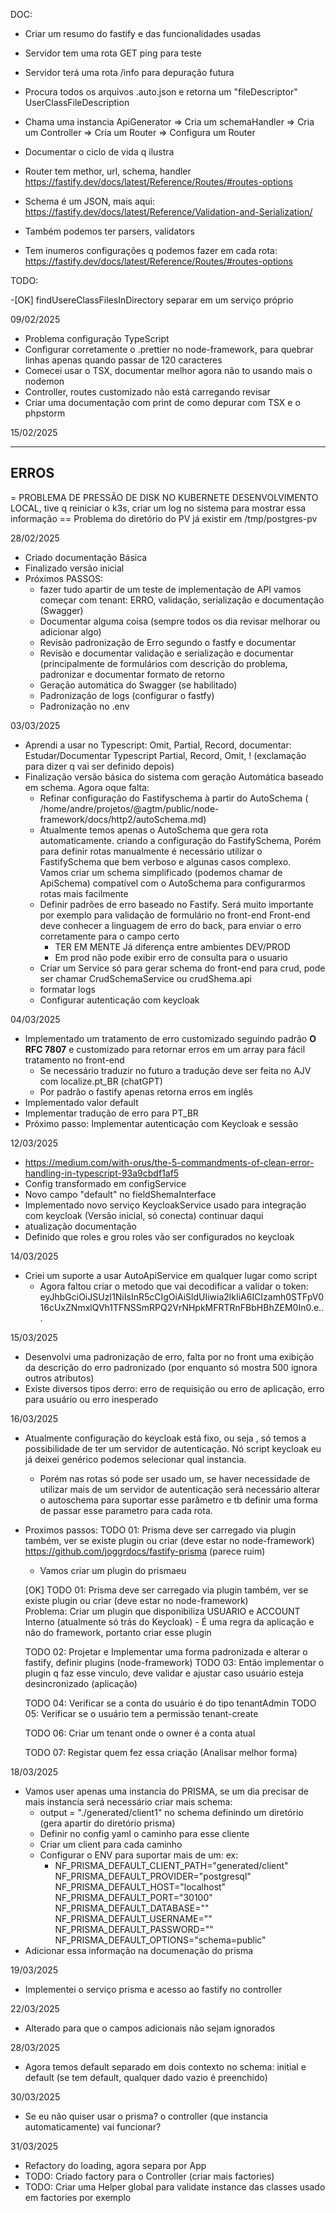 DOC:

- Criar um resumo do fastify e das funcionalidades usadas
- Servidor tem uma rota GET ping para teste
- Servidor terá uma rota /info para depuração futura
- Procura todos os arquivos .auto.json e retorna um "fileDescriptor" UserClassFileDescription
- Chama uma instancia ApiGenerator
  => Cria um schemaHandler
  => Cria um Controller
  => Cria um Router
  => Configura um Router
- Documentar o ciclo de vida q ilustra

- Router tem methor, url, schema, handler https://fastify.dev/docs/latest/Reference/Routes/#routes-options
- Schema é um JSON, mais aqui: https://fastify.dev/docs/latest/Reference/Validation-and-Serialization/
- Também podemos ter parsers, validators
- Tem inumeros configurações q podemos fazer em cada
  rota: https://fastify.dev/docs/latest/Reference/Routes/#routes-options

TODO:

-[OK] findUsereClassFilesInDirectory separar em um serviço próprio

09/02/2025

- Problema configuração TypeScript
- Configurar corretamente o .prettier no node-framework, para quebrar linhas apenas quando passar de 120 caracteres
- Comecei usar o TSX, documentar melhor agora não to usando mais o nodemon
- Controller, routes customizado não está carregando revisar
- Criar uma documentação com print de como depurar com TSX e o phpstorm

15/02/2025

---

## ERROS

= PROBLEMA DE PRESSÃO DE DISK NO KUBERNETE DESENVOLVIMENTO LOCAL, tive q reiniciar o k3s, criar um log no sistema para
mostrar essa informação
== Problema do diretório do PV já existir em /tmp/postgres-pv

28/02/2025

- Criado documentação Básica
- Finalizado versão inicial
- Próximos PASSOS:
  - fazer tudo apartir de um teste de implementação de API vamos começar com tenant: ERRO, validação, serialização e
    documentação (Swagger)
  - Documentar alguma coisa (sempre todos os dia revisar melhorar ou adicionar algo)
  - Revisão padronização de Erro segundo o fastfy e documentar
  - Revisão e documentar validação e serialização e documentar (principalmente de formulários com descrição do problema,
    padronizar e documentar formato de retorno
  - Geração automática do Swagger (se habilitado)
  - Padronização de logs (configurar o fastfy)
  - Padronização no .env

03/03/2025

- Aprendi a usar no Typescript: Omit, Partial, Record, documentar: Estudar/Documentar Typescript Partial, Record,
  Omit, ! (exclamação para dizer q vai ser definido depois)
- Finalização versão básica do sistema com geração Automática baseado em schema. Agora oque falta:
  - Refinar configuração do Fastifyschema à partir do AutoSchema (
    /home/andre/projetos/@agtm/public/node-framework/docs/http2/autoSchema.md)
  - Atualmente temos apenas o AutoSchema que gera rota automaticamente. criando a configuração do FastifySchema, Porém
    para definir rotas manualmente é necessário utilizar o FastifySchema que bem verboso e algunas casos complexo.  
    Vamos criar um schema simplificado (podemos chamar de ApiSchema) compatível com o AutoSchema para configurarmos
    rotas mais facilmente
  - Definir padrões de erro baseado no Fastify. Será muito importante por exemplo para validação de formulário no
    front-end
    Front-end deve conhecer a linguagem de erro do back, para enviar o erro corretamente para o campo certo
    - TER EM MENTE Já diferença entre ambientes DEV/PROD
    - Em prod não pode exibir erro de consulta para o usuario
  - Criar um Service só para gerar schema do front-end para crud, pode ser chamar CrudSchemaService ou crudShema.api
  - formatar logs
  - Configurar autenticação com keycloak

04/03/2025

- Implementado um tratamento de erro customizado seguindo padrão **O RFC 7807** e customizado para retornar erros em um
  array para fácil tratamento no front-end
  - Se necessário traduzir no futuro a tradução deve ser feita no AJV com localize.pt_BR (chatGPT)
  - Por padrão o fastify apenas retorna erros em inglês
- Implementado valor default
- Implementar tradução de erro para PT_BR
- Próximo passo: Implementar autenticação com Keycloak e sessão

12/03/2025

- https://medium.com/with-orus/the-5-commandments-of-clean-error-handling-in-typescript-93a9cbdf1af5
- Config transformado em configService
- Novo campo "default" no fieldShemaInterface
- Implementado novo serviço KeycloakService usado para integração com keycloak (Versão inicial, só conecta) continuar
  daqui
- atualização documentação
- Definido que roles e grou roles vão ser configurados no keycloak

14/03/2025

- Criei um suporte a usar AutoApiService em qualquer lugar como script
  - Agora faltou criar o metodo que vai decodificar a validar o token:
    eyJhbGciOiJSUzI1NiIsInR5cCIgOiAiSldUIiwia2lkIiA6ICIzamh0STFpV016cUxZNmxlQVh1TFNSSmRPQ2VrNHpkMFRTRnFBbHBhZEM0In0.e...

15/03/2025

- Desenvolvi uma padronização de erro, falta por no front uma exibição da descrição do erro padronizado (por enquanto só
  mostra 500 ignora outros atributos)
- Existe diversos tipos derro: erro de requisição ou erro de aplicação, erro para usuário ou erro inesperado

16/03/2025

- Atualmente configuração do keycloak está fixo, ou seja , só temos a possibilidade de ter um servidor de autenticação.
  Nó script keycloak eu já deixei genérico podemos selecionar qual instancia.
  - Porém nas rotas só pode ser usado um, se haver necessidade de utilizar mais de um servidor de autenticação será
    necessário alterar o autoschema para suportar esse parâmetro e tb definir uma forma de passar esse parametro para
    cada rota.

- Proximos passos:
    TODO 01: Prisma deve ser carregado via plugin também, ver se existe plugin ou criar (deve estar no node-framework)
    https://github.com/joggrdocs/fastify-prisma (parece ruim)
    - Vamos criar um plugin do prismaeu


    [OK] TODO 01: Prisma deve ser carregado via plugin também, ver se existe plugin ou criar (deve estar no node-framework)  
    Problema: Criar um plugin que disponibiliza USUARIO e ACCOUNT Interno (atualmente só trás do Keycloak)
      - É uma regra da aplicação e não do framework, portanto criar esse plugin

    TODO 02:  Projetar e Implementar uma forma padronizada e alterar o fastify, definir plugins (node-framework)
    TODO 03:  Então implementar o plugin q faz esse vinculo, deve validar e ajustar caso usuário esteja desincronizado (aplicação)

    TODO 04: Verificar se a conta do usuário é do tipo tenantAdmin
    TODO 05: Verificar se o usuário tem a permissão tenant-create

    TODO 06: Criar um tenant onde o owner é a conta atual

    TODO 07: Registar quem fez essa criação (Analisar melhor forma)

18/03/2025

- Vamos user apenas uma instancia do PRISMA, se um dia precisar de mais instancia será necessário criar mais schema:
  - output          = "./generated/client1" no schema definindo um diretório (gera apartir do diretório prisma)
  - Definir no config yaml o caminho para esse cliente
  - Criar um client para cada caminho
  - Configurar o ENV para suportar mais de um:
    ex:
    - NF_PRISMA_DEFAULT_CLIENT_PATH="generated/client"
      NF_PRISMA_DEFAULT_PROVIDER="postgresql"
      NF_PRISMA_DEFAULT_HOST="localhost"
      NF_PRISMA_DEFAULT_PORT="30100"
      NF_PRISMA_DEFAULT_DATABASE=""
      NF_PRISMA_DEFAULT_USERNAME=""
      NF_PRISMA_DEFAULT_PASSWORD=""
      NF_PRISMA_DEFAULT_OPTIONS="schema=public"
- Adicionar essa informação na documenação do prisma


19/03/2025

- Implementei o serviço prisma e acesso ao fastify no controller


22/03/2025

- Alterado para que o campos adicionais não sejam ignorados

28/03/2025

- Agora temos default separado em dois contexto no schema: initial e default (se tem default, qualquer dado vazio é preenchido)


30/03/2025

- Se eu não quiser usar o prisma? o controller (que instancia automaticamente) vai funcionar?


31/03/2025

- Refactory do loading, agora separa por App
- TODO: Criado factory para o Controller (criar mais factories)
- TODO: Criar uma Helper global para validate instance das classes usado em factories por exemplo
